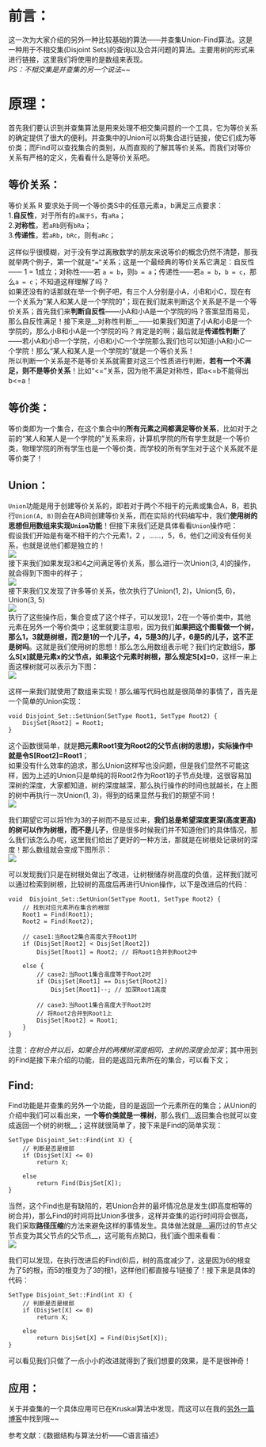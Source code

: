 # 前言：
这一次为大家介绍的另外一种比较基础的算法——并查集Union-Find算法。这是一种用于不相交集(Disjoint Sets)的查询以及合并问题的算法。主要用树的形式来进行链接，这里我们将使用的是数组来表现。  
*PS：不相交集是并查集的另一个说法~~*  

# 原理：
首先我们要认识到并查集算法是用来处理不相交集问题的一个工具，它为等价关系的确定提供了很大的便利。并查集中的Union可以将集合进行链接，使它们成为等价类；而Find可以查找集合的类别，从而直观的了解其等价关系。而我们对等价关系有严格的定义，先看看什么是等价关系吧。  

## 等价关系：
等价关系 R 要求处于同一个等价类S中的任意元素a，b满足三点要求：  
1.**自反性**，对于所有的`a属于S`，有`aRa`；  
2.__对称性__，若`aRb`则有`bRa`；  
3.**传递性**，若`aRb`，`bRc`，则有`aRc`；  

这样似乎很模糊，对于没有学过离散数学的朋友来说等价的概念仍然不清楚，那我就举两个例子，第一个就是`“=”`关系；这是一个最经典的等价关系它满足：自反性—— 1 = 1成立；对称性——若 `a = b`，则`b = a`；传递性——若`a = b`，`b = c`，那么`a = c`；不知道这样理解了吗？  
如果还没有的话那就在举一个例子吧，有三个人分别是小A，小B和小C，现在有一个关系为“某人和某人是一个学院的”；现在我们就来判断这个关系是不是一个等价关系；首先我们来**判断自反性**——小A和小A是一个学院的吗？答案显而易见，那么自反性满足！接下来是__对称性判断__——如果我们知道了小A和小B是一个学院的，那么小B和小A是一个学院的吗？肯定是的啊；最后就是**传递性判断**了——若小A和小B一个学院，小B和小C一个学院那么我们也可以知道小A和小C一个学院！那么“某人和某人是一个学院的”就是一个等价关系！  
所以判断一个关系是不是等价关系就需要对这三个性质进行判断，**若有一个不满足，则不是等价关系**！比如“<=”关系，因为他不满足对称性，即a<=b不能得出b<=a！  

## 等价类：
等价类即为一个集合，在这个集合中的**所有元素之间都满足等价关系**，比如对于之前的“某人和某人是一个学院的”关系来将，计算机学院的所有学生就是一个等价类，物理学院的所有学生也是一个等价类，而学校的所有学生对于这个关系就不是等价类了！  

## Union：
`Union`功能是用于创建等价关系的，即若对于两个不相干的元素或集合A，B，若执行`Union(A, B)`则会在AB间创建等价关系，而在实际的代码编写中，我们**使用树的思想但用数组来实现`Union`功能**！但接下来我们还是具体看看`Union`操作吧：  
假设我们开始是有毫不相干的六个元素1，2 ，......，5，6，他们之间没有任何关系，也就是说他们都是独立的！  
![](//img-blog.csdn.net/20180318164438727?watermark/2/text/Ly9ibG9nLmNzZG4ubmV0L3dlaXhpbl80MTQyNzQwMA==/font/5a6L5L2T/fontsize/400/fill/I0JBQkFCMA==/dissolve/70)  
接下来我们如果发现3和4之间满足等价关系，那么进行一次Union(3, 4)的操作，就会得到下图中的样子；  
![](//img-blog.csdn.net/20180318164701171?watermark/2/text/Ly9ibG9nLmNzZG4ubmV0L3dlaXhpbl80MTQyNzQwMA==/font/5a6L5L2T/fontsize/400/fill/I0JBQkFCMA==/dissolve/70)  
接下来我们又发现了许多等价关系，依次执行了Union(1, 2)，Union(5, 6)，Union(3, 5)  
![](//img-blog.csdn.net/20180318165137102?watermark/2/text/Ly9ibG9nLmNzZG4ubmV0L3dlaXhpbl80MTQyNzQwMA==/font/5a6L5L2T/fontsize/400/fill/I0JBQkFCMA==/dissolve/70)  
执行了这些操作后，集合变成了这个样子，可以发现1，2在一个等价类中，其他元素在另外一个等价类中；这里就要注意啦，因为我们**如果把这个图看做一个树，那么1，3就是树根，而2是1的一个儿子，4，5是3的儿子，6是5的儿子，这不正是树吗**。这就是我们使用树的思想！那么怎么用数组表示呢？我们约定数组S，__那么S[x]就是元素x的父节点，如果这个元素时树根，那么规定S[x]=0__，这样一来上面这棵树就可以表示为下图：  
![](//img-blog.csdn.net/20180318170044851?watermark/2/text/Ly9ibG9nLmNzZG4ubmV0L3dlaXhpbl80MTQyNzQwMA==/font/5a6L5L2T/fontsize/400/fill/I0JBQkFCMA==/dissolve/70)  

这样一来我们就使用了数组来实现！那么编写代码也就是很简单的事情了，首先是一个简单的Union实现：  

	void Disjoint_Set::SetUnion(SetType Root1, SetType Root2) {  
   		DisjSet[Root2] = Root1;  
	}  
这个函数很简单，就是**把元素Root1变为Root2的父节点(树的思想)，实际操作中就是令S[Root2]=Root1**；  
如果没有什么效率的追求，那么Union这样写也没问题，但是我们显然不可能这样，因为上述的Union只是单纯的将Root2作为Root1的子节点处理，这很容易加深树的深度，大家都知道，树的深度越深，那么执行操作的时间也就越长，在上图的树中再执行一次Union(1, 3)，得到的结果显然与我们的期望不同！  
![](//img-blog.csdn.net/20180318171001413?watermark/2/text/Ly9ibG9nLmNzZG4ubmV0L3dlaXhpbl80MTQyNzQwMA==/font/5a6L5L2T/fontsize/400/fill/I0JBQkFCMA==/dissolve/70)  

 我们期望它可以将1作为3的子树而不是反过来，**我们总是希望深度更深(高度更高)的树可以作为树根，而不是儿子**，但是很多时候我们并不知道他们的具体情况，那么我们该怎么办呢，这里我们给出了更好的一种方法，那就是在树根处记录树的深度！那么数组就会变成下图所示：  
![](//img-blog.csdn.net/20180318171850697?watermark/2/text/Ly9ibG9nLmNzZG4ubmV0L3dlaXhpbl80MTQyNzQwMA==/font/5a6L5L2T/fontsize/400/fill/I0JBQkFCMA==/dissolve/70)

可以发现我们只是在树根处做出了改进，让树根储存树高度的负值，这样我们就可以通过检索到树根，比较树的高度后再进行Union操作，以下是改进后的代码：  

	void  Disjoint_Set::SetUnion(SetType Root1, SetType Root2) {  
	    // 找到对应元素所在集合的根部  
	    Root1 = Find(Root1);  
	    Root2 = Find(Root2);  
	  
	    // case1:当Root2集合高度大于Root1时  
	    if (DisjSet[Root2] < DisjSet[Root2])  
	        DisjSet[Root1] = Root2; // 将Root1合并到Root2中  
	  
	    else {  
	        // case2:当Root1集合高度等于Root2时  
	        if (DisjSet[Root1] == DisjSet[Root2])  
	            DisjSet[Root1]--; // 加深Root1高度  
	          
	        // case3:当Root1集合高度大于Root2时  
	        // 将Root2合并到Root1上  
	        DisjSet[Root2] = Root1;  
	    }  
	}
注意：*在树合并以后，如果合并的两棵树深度相同，主树的深度会加深*；其中用到的Find是接下来介绍的功能，目的是返回元素所在的集合，可以看下文；  

## Find:
Find功能是并查集的另外一个功能，目的是返回一个元素所在的集合；从Union的介绍中我们可以看出来，**一个等价类就是一棵树**，那么我们__返回集合也就可以变成返回一个树的树根__；这样就很简单了，接下来是Find的简单实现：  

	SetType Disjoint_Set::Find(int X) {  
	    // 判断是否是根部  
	    if (DisjSet[X] <= 0)  
	        return X;  
	  
	    else  
	        return Find(DisjSet[X]);  
	}  
当然，这个Find也是有缺陷的，若Union合并的最坏情况总是发生(即高度相等的树合并)，那么Find的时间将比Union多很多，这样并查集的运行时间将会很高，我们采取**路径压缩**的方法来避免这样的事情发生。具体做法就是__遍历过的节点父节点变为其父节点的父节点__，这可能有点拗口，我们画个图来看看：  
![](//img-blog.csdn.net/20180318173844904?watermark/2/text/Ly9ibG9nLmNzZG4ubmV0L3dlaXhpbl80MTQyNzQwMA==/font/5a6L5L2T/fontsize/400/fill/I0JBQkFCMA==/dissolve/70)

我们可以发现，在执行改进后的Find(6)后，树的高度减少了，这是因为6的根变为了5的根，而5的根变为了3的根1，这样他们都直接与1链接了！接下来是具体的代码：  

	SetType Disjoint_Set::Find(int X) {  
	    // 判断是否是根部  
	    if (DisjSet[X] <= 0)  
	        return X;  
	  
	    else  
	        return DisjSet[X] = Find(DisjSet[X]);  
	}  
可以看见我们只做了一点小小的改进就得到了我们想要的效果，是不是很神奇！  

## 应用：
关于并查集的一个具体应用可已在Kruskal算法中发现，而这可以在我的[另外一篇博客](http://blog.csdn.net/weixin_41427400/article/details/79436369)中找到哦~~  

参考文献：《数据结构与算法分析——C语言描述》  
